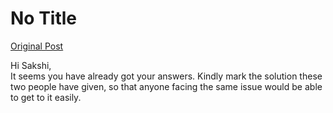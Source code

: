 # No Title

[Original Post](https://discourse.onlinedegree.iitm.ac.in/t/166634/6)

<p>Hi Sakshi,<br>
It seems you have already got your answers. Kindly mark the solution these two people have given, so that anyone facing the same issue would be able to get to it easily.</p>